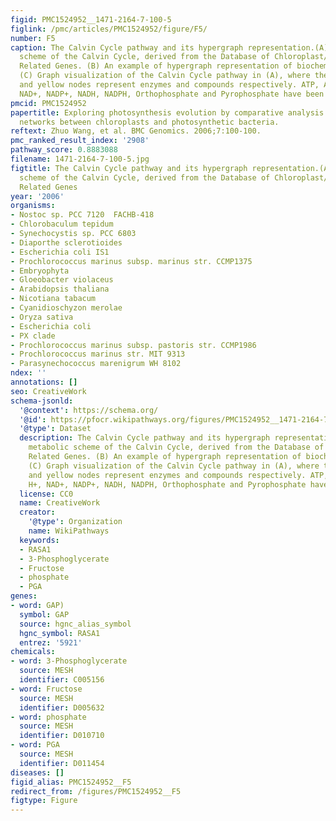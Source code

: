 ```yaml
---
figid: PMC1524952__1471-2164-7-100-5
figlink: /pmc/articles/PMC1524952/figure/F5/
number: F5
caption: The Calvin Cycle pathway and its hypergraph representation.(A) The metabolic
  scheme of the Calvin Cycle, derived from the Database of Chloroplast/Photosynthesis
  Related Genes. (B) An example of hypergraph representation of biochemical reactions.
  (C) Graph visualization of the Calvin Cycle pathway in (A), where the red nodes
  and yellow nodes represent enzymes and compounds respectively. ATP, ADP, H2O, H+,
  NAD+, NADP+, NADH, NADPH, Orthophosphate and Pyrophosphate have been omitted.
pmcid: PMC1524952
papertitle: Exploring photosynthesis evolution by comparative analysis of metabolic
  networks between chloroplasts and photosynthetic bacteria.
reftext: Zhuo Wang, et al. BMC Genomics. 2006;7:100-100.
pmc_ranked_result_index: '2908'
pathway_score: 0.8883088
filename: 1471-2164-7-100-5.jpg
figtitle: The Calvin Cycle pathway and its hypergraph representation.(A) The metabolic
  scheme of the Calvin Cycle, derived from the Database of Chloroplast/Photosynthesis
  Related Genes
year: '2006'
organisms:
- Nostoc sp. PCC 7120  FACHB-418
- Chlorobaculum tepidum
- Synechocystis sp. PCC 6803
- Diaporthe sclerotioides
- Escherichia coli IS1
- Prochlorococcus marinus subsp. marinus str. CCMP1375
- Embryophyta
- Gloeobacter violaceus
- Arabidopsis thaliana
- Nicotiana tabacum
- Cyanidioschyzon merolae
- Oryza sativa
- Escherichia coli
- PX clade
- Prochlorococcus marinus subsp. pastoris str. CCMP1986
- Prochlorococcus marinus str. MIT 9313
- Parasynechococcus marenigrum WH 8102
ndex: ''
annotations: []
seo: CreativeWork
schema-jsonld:
  '@context': https://schema.org/
  '@id': https://pfocr.wikipathways.org/figures/PMC1524952__1471-2164-7-100-5.html
  '@type': Dataset
  description: The Calvin Cycle pathway and its hypergraph representation.(A) The
    metabolic scheme of the Calvin Cycle, derived from the Database of Chloroplast/Photosynthesis
    Related Genes. (B) An example of hypergraph representation of biochemical reactions.
    (C) Graph visualization of the Calvin Cycle pathway in (A), where the red nodes
    and yellow nodes represent enzymes and compounds respectively. ATP, ADP, H2O,
    H+, NAD+, NADP+, NADH, NADPH, Orthophosphate and Pyrophosphate have been omitted.
  license: CC0
  name: CreativeWork
  creator:
    '@type': Organization
    name: WikiPathways
  keywords:
  - RASA1
  - 3-Phosphoglycerate
  - Fructose
  - phosphate
  - PGA
genes:
- word: GAP)
  symbol: GAP
  source: hgnc_alias_symbol
  hgnc_symbol: RASA1
  entrez: '5921'
chemicals:
- word: 3-Phosphoglycerate
  source: MESH
  identifier: C005156
- word: Fructose
  source: MESH
  identifier: D005632
- word: phosphate
  source: MESH
  identifier: D010710
- word: PGA
  source: MESH
  identifier: D011454
diseases: []
figid_alias: PMC1524952__F5
redirect_from: /figures/PMC1524952__F5
figtype: Figure
---
```

